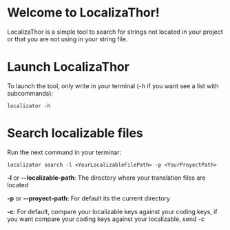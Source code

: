 # Welcome to LocalizaThor!

LocalizaThor is a simple tool to search for strings not located in your project or that you are not using in your string file.

# Launch LocalizaThor

To launch the tool, only write in your terminal (-h if you want see a list with subcommands):
````
localizator -h
````

# Search localizable files

Run the next command in your terminar:
````
localizator search -l <YourLocalizableFilePath> -p <YourProyectPath>
````

**-l** or **--localizable-path**: The directory where your translation files are located

**-p** or **--proyect-path**: For default its the current directory 

**-c**: For default, compare your localizable keys against your coding keys, if you want compare your coding keys against your localizable, send -c

